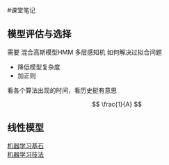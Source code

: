

#课堂笔记
## 模型评估与选择
需要
混合高斯模型HMM
多层感知机
如何解决过拟合问题
- 降低模型复杂度
- 加正则



看各个算法出现的时间，看历史挺有意思

$$
\frac{1}{A}
$$

## 线性模型
[机器学习基石](ftp://horse.sankuai.com/Videos/ntumlone-003/)      
[机器学习技法](ftp://horse.sankuai.com/Videos/Coursera/ntumltwo-002/)